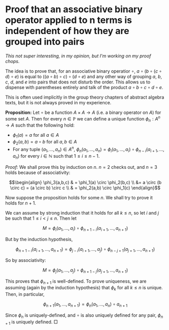 # Proof that an associative binary operator applied to n terms is independent of how they are grouped into pairs

*This not super interesting, in my opinion, but I'm working on my proof chops.*

The idea is to prove that, for an associative binary operatior $\circ$, $a \circ (b \circ (c \circ d) \circ e)$ is equal to $((a \circ b) \circ c) \circ (d \circ e)$ and any other way of grouping $a$, $b$, $c$, $d$, and $e$ into pairs that does not disturb the order. This allows us to dispense with parentheses entirely and talk of the product $a \circ b \circ c \circ d \circ e$.

This is often used implicitly in the group theory chapters of abstract algebra texts, but it is not always proved in my experience.

**Proposition:** Let $\circ$ be a function $A \times A \rightarrow A$ (i.e. a binary operator on $A$) for some set $A$. Then for every $n \in \mathbb{P}$ we can define a unique function $\phi_n: A^n \rightarrow A$ such that the following hold:

 - $\phi_1(a) = a$ for all $a \in A$
 - $\phi_2(a, b) = a \circ b$ for all $a, b \in A$
 - For any tuple $(a_1, \ldots, a_n) \in A^n$, $\phi_n(a_1, \ldots, a_n) = \phi_i(a_1, \ldots, a_i) \circ \phi_{n-i}(a_{i+1}, \ldots, a_n)$ for every $i \in \mathbb{N}$ such that $1 \leq i \leq n-1$.

*Proof:* We shall prove this by induction on $n$. $n = 2$ checks out, and $n = 3$ holds because of associativity:

$$\begin{align} \phi_3(a,b,c) & = \phi_1(a) \circ \phi_2(b,c) \\ &= a \circ (b \circ c) = (a \circ b) \circ c \\ & = \phi_2(a,b) \circ \phi_1(c) \end{align}$$

Now suppose the proposition holds for some $n$. We shall try to prove it holds for $n+1$.

We can assume by strong induction that it holds for all $k \leq n$, so let $i$ and $j$ be such that $1 \leq i < j \leq n$. Then let

$$M = \phi_i(a_1, \ldots, a_i) \circ \phi_{n+1-i}(a_{i+1}, \ldots, a_{n+1})$$

But by the induction hypothesis,

$$\phi_{n+1-i}(a_{i+1}, \ldots, a_{n+1}) = \phi_{j-i}(a_{i+1}, \ldots, a_j) \circ \phi_{n-j+1}(a_{j+1}, \ldots, a_{n+1})$$

So by associativity:

$$M = \phi_j(a_1, \ldots, a_j) \circ \phi_{n+1-j}(a_{j+1}, \ldots, a_{n+1})$$

This proves that $\phi_{n+1}$ is well-defined. To prove uniqueness, we are assuming (again by the induction hypothesis) that $\phi_k$ for all $k \leq n$ is unique. Then, in particular,

$$\phi_{n+1}(a_1, \ldots, a_{n+1}) = \phi_n(a_1, \ldots, a_n) \circ a_{n+1}$$

Since $\phi_n$ is uniquely-defined, and $\circ$ is also uniquely defined for any pair, $\phi_{n+1}$ is uniquely defined. $\Box$
